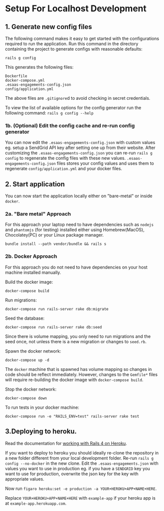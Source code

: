 # Setup For Localhost Development

## 1. Generate new config files 
The following command makes it easy to get started with the configurations required to run the application.
Run this command in the directory containing the project to generate configs with reasonable defaults:

`rails g config`

This generates the following files:
```
Dockerfile
docker-compose.yml
.esaas-engagements-config.json
config/application.yml
```
The above files are `.gitignore`d to avoid checking in secret credentials.

To view the list of available options for the config generator run the following command:
`rails g config --help`

### 1b. (Optional) Edit the config cache and re-run config generator
You can now edit the `.esaas-engagements-config.json` with custom values eg. setup a SendGrid API key after setting one up from their website.
After customizing the `.esaas-engagements-config.json` you can re-run `rails g config` to regenerate the config files with these new values.
`.esaas-engagements-config.json` files stores your config values and uses them to regenerate `config/application.yml` and your docker files.

## 2. Start application
You can now start the application locally either on "bare-metal" or inside `docker`.

###  2a. "Bare metal" Approach
For this approach your laptop need to have dependencies such as `nodejs` and `phantomjs` (for testing) installed either using Homebrew(MacOS), Chocolatey(PC) or your Linux package manager.

`bundle install --path vendor/bundle && rails s`

### 2b. Docker Approach
For this approach you do not need to have dependencies on your host machine installed manually.

Build the docker image:

`docker-compose build`

Run migrations:

`docker-compose run rails-server rake db:migrate`

Seed the database:

`docker-compose run rails-server rake db:seed`

Since there is volume mapping, you only need to run migrations and the seed once, not unless there is a new migration or changes to `seed.rb`.

Spawn the docker network:

`docker-compose up -d`

The `docker` machine that is spawned has volume mapping so changes in code should be reflect immediately.
However, changes to the `Gemfile*` files will require re-building the docker image with `docker-compose build`.

Stop the docker network:

`docker-compose down`

To run tests in your docker machine:

`docker-compose run -e "RAILS_ENV=test" rails-server rake test`


## 3.Deploying to heroku. 
Read the documentation for [working with Rails 4 on Heroku](https://devcenter.heroku.com/articles/getting-started-with-rails4).

If you want to deploy to heroku you should ideally re-clone the repository in a new folder different from your local development folder.
Re-run `rails g config --no-docker` in the new clone.
Edit the `.esaas-engagements.json` with values you want to use in production 
eg. if you have a `SENDGRID` key you want to use for production, overwrite the json key for the key with appropriate values.

Now run `figaro heroku:set -e production -a YOUR+HEROKU+APP+NAME+HERE`.

Replace `YOUR+HEROKU+APP+NAME+HERE` with `example-app` if your heroku app is at `example-app.herokuapp.com`.
